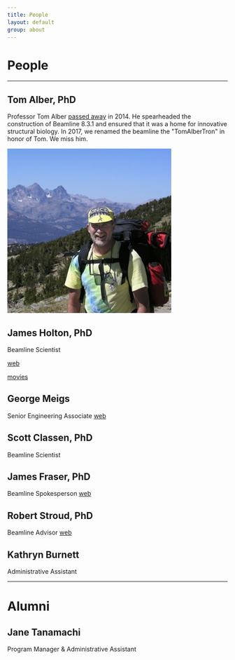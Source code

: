 ```yaml
---
title: People
layout: default
group: about
---
```


# People

---

## Tom Alber, PhD

Professor Tom Alber [passed away](http://news.berkeley.edu/2014/04/04/berkeley-professor-thomas-alber-dies-at-60/) in 2014. He spearheaded the construction of Beamline 8.3.1 and ensured that it was a home for innovative structural biology. In 2017, we renamed the beamline the "TomAlberTron" in honor of Tom. We miss him.

![Tom Alber in the High Sierras](/assets/images/Tom_2003_HighSierras.jpg)

## James Holton, PhD

Beamline Scientist

[web](https://bl831.als.lbl.gov/~jamesh)

[movies](https://bl831.als.lbl.gov/~jamesh/movies/)

## George Meigs

Senior Engineering Associate
[web](https://bl831.als.lbl.gov/~gmeigs/)

## Scott Classen, PhD

Beamline Scientist

## James Fraser, PhD

Beamline Spokesperson
[web](https://fraserlab.com)

## Robert Stroud, PhD

Beamline Advisor
[web](https://msg.ucsf.edu/stroud-lab)

## Kathryn Burnett

Administrative Assistant

---

# Alumni

## Jane Tanamachi

Program Manager & Administrative Assistant
